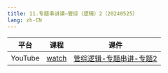 ```yaml
---
title: 11.专题串讲课—管综（逻辑）2（20240525）
lang: zh-CN
---
```



| 平台       | 课程        | 课件                                                                                                                                                                                                  |
|----------|-----------|-------------------------------------------------------------------------------------------------------------------------------------------------------------------------------------------------------|
| YouTube  | [watch](https://www.youtube.com/watch?v=LQtoH1vrES0&list=PLm0MFkgiW1Jifh_vbdTALFpNGQ5V1hoDO&index=12&t=12s) | [管综逻辑-专题串讲-专题2](../../public/logic/%E9%80%BB%E8%BE%91-%E6%AD%A3%E5%BC%8F%E8%AF%BE/pdf/%E7%AE%A1%E7%BB%BC%E9%80%BB%E8%BE%91%20%E4%B8%93%E9%A2%98%E4%B8%B2%E8%AE%B2%20%E4%B8%93%E9%A2%982%20-%20DA.pdf) |

